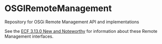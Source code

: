# OSGIRemoteManagement
Repository for OSGi Remote Management API and implementations

See the <a href="https://www.eclipse.org/ecf/NewAndNoteworthy_3.13.0.html">ECF 3.13.0 New and Noteworthy</a> for information
about these Remote Management interfaces.


